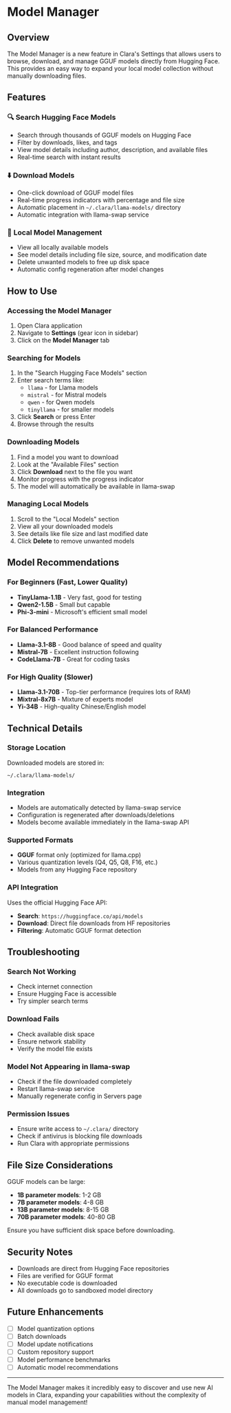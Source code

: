# Model Manager

## Overview

The Model Manager is a new feature in Clara's Settings that allows users to browse, download, and manage GGUF models directly from Hugging Face. This provides an easy way to expand your local model collection without manually downloading files.

## Features

### 🔍 **Search Hugging Face Models**
- Search through thousands of GGUF models on Hugging Face
- Filter by downloads, likes, and tags
- View model details including author, description, and available files
- Real-time search with instant results

### ⬇️ **Download Models**
- One-click download of GGUF model files
- Real-time progress indicators with percentage and file size
- Automatic placement in `~/.clara/llama-models/` directory
- Automatic integration with llama-swap service

### 📁 **Local Model Management**
- View all locally available models
- See model details including file size, source, and modification date
- Delete unwanted models to free up disk space
- Automatic config regeneration after model changes

## How to Use

### Accessing the Model Manager

1. Open Clara application
2. Navigate to **Settings** (gear icon in sidebar)
3. Click on the **Model Manager** tab

### Searching for Models

1. In the "Search Hugging Face Models" section
2. Enter search terms like:
   - `llama` - for Llama models
   - `mistral` - for Mistral models
   - `qwen` - for Qwen models
   - `tinyllama` - for smaller models
3. Click **Search** or press Enter
4. Browse through the results

### Downloading Models

1. Find a model you want to download
2. Look at the "Available Files" section
3. Click **Download** next to the file you want
4. Monitor progress with the progress indicator
5. The model will automatically be available in llama-swap

### Managing Local Models

1. Scroll to the "Local Models" section
2. View all your downloaded models
3. See details like file size and last modified date
4. Click **Delete** to remove unwanted models

## Model Recommendations

### For Beginners (Fast, Lower Quality)
- **TinyLlama-1.1B** - Very fast, good for testing
- **Qwen2-1.5B** - Small but capable
- **Phi-3-mini** - Microsoft's efficient small model

### For Balanced Performance
- **Llama-3.1-8B** - Good balance of speed and quality
- **Mistral-7B** - Excellent instruction following
- **CodeLlama-7B** - Great for coding tasks

### For High Quality (Slower)
- **Llama-3.1-70B** - Top-tier performance (requires lots of RAM)
- **Mixtral-8x7B** - Mixture of experts model
- **Yi-34B** - High-quality Chinese/English model

## Technical Details

### Storage Location
Downloaded models are stored in:
```
~/.clara/llama-models/
```

### Integration
- Models are automatically detected by llama-swap service
- Configuration is regenerated after downloads/deletions
- Models become available immediately in the llama-swap API

### Supported Formats
- **GGUF** format only (optimized for llama.cpp)
- Various quantization levels (Q4, Q5, Q8, F16, etc.)
- Models from any Hugging Face repository

### API Integration
Uses the official Hugging Face API:
- **Search**: `https://huggingface.co/api/models`
- **Download**: Direct file downloads from HF repositories
- **Filtering**: Automatic GGUF format detection

## Troubleshooting

### Search Not Working
- Check internet connection
- Ensure Hugging Face is accessible
- Try simpler search terms

### Download Fails
- Check available disk space
- Ensure network stability
- Verify the model file exists

### Model Not Appearing in llama-swap
- Check if the file downloaded completely
- Restart llama-swap service
- Manually regenerate config in Servers page

### Permission Issues
- Ensure write access to `~/.clara/` directory
- Check if antivirus is blocking file downloads
- Run Clara with appropriate permissions

## File Size Considerations

GGUF models can be large:
- **1B parameter models**: 1-2 GB
- **7B parameter models**: 4-8 GB  
- **13B parameter models**: 8-15 GB
- **70B parameter models**: 40-80 GB

Ensure you have sufficient disk space before downloading.

## Security Notes

- Downloads are direct from Hugging Face repositories
- Files are verified for GGUF format
- No executable code is downloaded
- All downloads go to sandboxed model directory

## Future Enhancements

- [ ] Model quantization options
- [ ] Batch downloads
- [ ] Model update notifications
- [ ] Custom repository support
- [ ] Model performance benchmarks
- [ ] Automatic model recommendations

---

The Model Manager makes it incredibly easy to discover and use new AI models in Clara, expanding your capabilities without the complexity of manual model management! 